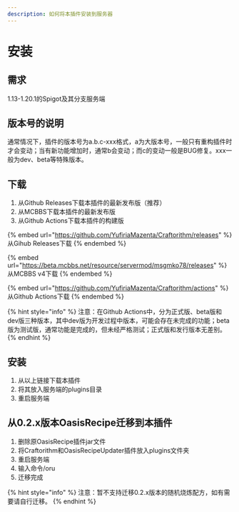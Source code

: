 ```yaml
---
description: 如何将本插件安装到服务器
---
```


# 安装

## 需求

1.13-1.20.1的Spigot及其分支服务端

## 版本号的说明

通常情况下，插件的版本号为a.b.c-xxx格式，a为大版本号，一般只有重构插件时才会变动；当有新功能增加时，通常b会变动；而c的变动一般是BUG修复。xxx一般为dev、beta等特殊版本。

## 下载

1. 从Github Releases下载本插件的最新发布版（推荐）
2. 从MCBBS下载本插件的最新发布版
3. 从Github Actions下载本插件的构建版

{% embed url="https://github.com/YufiriaMazenta/Craftorithm/releases" %}
从Gihub Releases下载
{% endembed %}

{% embed url="https://beta.mcbbs.net/resource/servermod/msgmko78/releases" %}
从MCBBS v4下载
{% endembed %}

{% embed url="https://github.com/YufiriaMazenta/Craftorithm/actions" %}
从Github Actions下载
{% endembed %}

{% hint style="info" %}
注意：在Github Actions中，分为正式版、beta版和dev版三种版本，其中dev版为开发过程中版本，可能会存在未完成的功能；beta版为测试版，通常功能是完成的，但未经严格测试；正式版和发行版本无差别。
{% endhint %}

## 安装

1. 从以上链接下载本插件
2. 将其放入服务端的plugins目录
3. 重启服务端

## 从0.2.x版本OasisRecipe迁移到本插件

1. 删除原OasisRecipe插件jar文件
2. 将Craftorithm和OasisRecipeUpdater插件放入plugins文件夹
3. 重启服务端
4. 输入命令/oru
5. 迁移完成

{% hint style="info" %}
注意：暂不支持迁移0.2.x版本的随机烧炼配方，如有需要请自行迁移。
{% endhint %}
